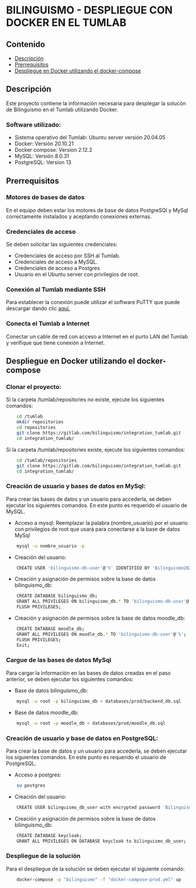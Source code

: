# BILINGUISMO - DESPLIEGUE CON DOCKER EN EL TUMLAB

## Contenido
  * [Descripción](#descripcion)
  * [Prerrequisitos](#prerrequisitos)
  * [Despliegue en Docker utilizando el docker-compose](#despliegue)

<a name="descripcion"></a>
## Descripción

Este proyecto contiene la información necesaria para desplegar la solucón de Bilinguismo en el Tumlab utilizando Docker. 

### Software utilizado:

* Sistema operativo del Tumlab: Ubuntu server versión 20.04.05
* Docker: Versión 20.10.21
* Docker compose: Version 2.12.2
* MySQL: Versión 8.0.31
* PostgreSQL: Version 13

<a name="prerrequisitos"></a>
## Prerrequisitos

### Motores de bases de datos
En el equipo deben estar los motores de base de datos PostgreSQl y MySql correctamente instalados y aceptando conexiones externas. 

### Credenciales de acceso
Se deben solicitar las siguientes credenciales:

* Credenciales de acceso por SSH al Tumlab.
* Credenciales de acceso a MySQL.
* Credenciales de acceso a Postgres
* Usuario en el Ubuntu server con privilegios de root.

### Conexión al Tumlab mediante SSH
Para establecer la conexión puede utilizar el software PuTTY que puede descargar dando clic [aquí.][putty]

[putty]: https://www.chiark.greenend.org.uk/~sgtatham/putty/latest.html

### Conecta el Tumlab a Internet
Conectar un cable de red con acceso a Internet en el purto LAN del Tumlab y verifique que tiene conexión a Internet.

<a name="despliegue"></a>
## Despliegue en Docker utilizando el docker-compose

### Clonar el proyecto:

Si la carpeta /tumlab/repositories no existe, ejecute los siguientes comandos:

```bash
    cd /tumlab
    mkdir repositories
    cd repositories
    git clone https://gitlab.com/bilinguismo/integration_tumlab.git
    cd integration_tumlab/
```

Si la carpeta /tumlab/repositories existe, ejecute los siguientes comandos:

```bash
    cd /tumlab/repositories
    git clone https://gitlab.com/bilinguismo/integration_tumlab.git
    cd integration_tumlab/
```

### Creación de usuario y bases de datos en MySql:

Para crear las bases de datos y un usuario para accederla, se deben ejecutar los siguientes comandos. En este punto es requerido el usuario de MySQL.  


* Acceso a mysql: Reemplazar la palabra (nombre_usuario) por el usuario con privilegios de root que usará para conectarse a la base de datos MySql 

```bash
    mysql -u nombre_usuario -p
```

* Creación del usuario:

```bash
    CREATE USER 'bilinguismo-db-user'@'%' IDENTIFIED BY 'Bilinguismo2022*';
```

* Creación y asignación de permisos sobre la base de datos bilinguismo_db:

```bash
    CREATE DATABASE bilinguismo_db;
    GRANT ALL PRIVILEGES ON bilinguismo_db.* TO 'bilinguismo-db-user'@'%';
    FLUSH PRIVILEGES;
```

* Creación y asignación de permisos sobre la base de datos moodle_db:

```bash
    CREATE DATABASE moodle_db;
    GRANT ALL PRIVILEGES ON moodle_db.* TO 'bilinguismo-db-user'@'%';
    FLUSH PRIVILEGES;
    Exit;
```

### Cargue de las bases de datos MySql

Para cargar la información en las bases de datos creadas en el paso anterior, se deben ejecutar los siguientes comandos:

* Base de datos bilinguismo_db:

```bash
    mysql -u root -p bilinguismo_db < databases/prod/backend_db.sql
```

* Base de datos moodle_db:

```bash
    mysql -u root -p moodle_db < databases/prod/moodle_db.sql
```

### Creación de usuario y base de datos en PostgreSQL:

Para crear la base de datos y un usuario para accederla, se deben ejecutar los siguientes comandos. En este punto es requerido el usuario de PostgreSQL.  


* Acceso a postgres:

```bash
    su postgres
```

* Creación del usuario:

```bash
    CREATE USER bilinguismo_db_user with encrypted password 'Bilinguismo2022*';
```

* Creación y asignación de permisos sobre la base de datos bilinguismo_db:

```bash
    CREATE DATABASE keycloak;
    GRANT ALL PRIVILEGES ON DATABASE keycloak to bilinguismo_db_user;
```

### Despliegue de la solución

Para el despliegue de la solución se deben ejecutar el siguiente comando:

```bash
    docker-compose -p "bilinguismo" -f "docker-compose-prod.yml" up
```